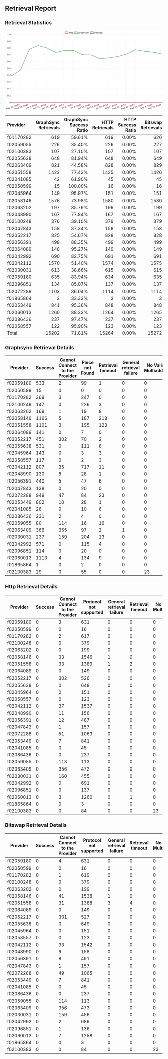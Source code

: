 ## Retrieval Report
### Retrieval Statistics
<img src="https://raw.githubusercontent.com/data-preservation-programs/filplus-checker-assets/main/filecoin-project/filecoin-plus-large-datasets/issues/1875/1694420568189.png"/>

| Provider  | GraphSync Retrievals | GraphSync Success Ratio | HTTP Retrievals | HTTP Success Ratio | Bitswap Retrievals | Bitswap Success Ratio |
| :-------- | -------------------: | ----------------------: | --------------: | -----------------: | -----------------: | --------------------: |
| f01170282 |                  619 |                  59.61% |             619 |              0.00% |                620 |                 0.00% |
| f02059055 |                  226 |                  35.40% |             226 |              0.00% |                227 |                 0.00% |
| f02100383 |                  107 |                  27.10% |             107 |              0.00% |                107 |                 0.00% |
| f02055638 |                  648 |                  81.94% |             648 |              0.00% |                649 |                 0.00% |
| f02063409 |                  821 |                  44.58% |             828 |              0.00% |                829 |                 0.00% |
| f02051558 |                 1422 |                  77.43% |            1425 |              0.00% |               1426 |                 0.00% |
| f02041085 |                   42 |                  61.90% |              45 |              0.00% |                 45 |                 0.00% |
| f02050599 |                   15 |                 100.00% |              16 |              0.00% |                 16 |                 0.00% |
| f02045964 |                  149 |                  95.97% |             151 |              0.00% |                151 |                 0.00% |
| f02058146 |                 1576 |                  73.98% |            1580 |              0.00% |               1580 |                 0.00% |
| f02063202 |                  197 |                  85.79% |             199 |              0.00% |                199 |                 0.00% |
| f02048990 |                  167 |                  77.84% |             167 |              0.00% |                167 |                 0.00% |
| f02100248 |                  376 |                  39.10% |             379 |              0.00% |                379 |                 0.00% |
| f02047843 |                  158 |                  87.34% |             158 |              0.00% |                158 |                 0.00% |
| f02052217 |                  825 |                  54.67% |             828 |              0.00% |                828 |                 0.00% |
| f02056391 |                  498 |                  88.35% |             499 |              0.00% |                499 |                 0.00% |
| f02064089 |                  148 |                  95.27% |             149 |              0.00% |                149 |                 0.00% |
| f02042992 |                  690 |                  82.75% |             691 |              0.00% |                691 |                 0.00% |
| f02042112 |                 1570 |                  51.40% |            1574 |              0.00% |               1575 |                 0.00% |
| f02030031 |                  613 |                  38.66% |             615 |              0.00% |                615 |                 0.00% |
| f02059180 |                  635 |                  83.94% |             634 |              0.00% |                635 |                 0.00% |
| f02096851 |                  134 |                  85.07% |             137 |              0.00% |                137 |                 0.00% |
| f02072288 |                 1103 |                  86.04% |            1114 |              0.00% |               1114 |                 0.00% |
| f01865864 |                    3 |                  33.33% |               3 |              0.00% |                  3 |                 0.00% |
| f02053449 |                  841 |                  95.36% |             848 |              0.00% |                848 |                 0.00% |
| f02060013 |                 1260 |                  88.33% |            1264 |              0.00% |               1265 |                 0.00% |
| f02086436 |                  237 |                  97.47% |             237 |              0.00% |                237 |                 0.00% |
| f02058557 |                  122 |                  95.90% |             123 |              0.00% |                123 |                 0.00% |
| Total     |                15202 |                  71.81% |           15264 |              0.00% |              15272 |                 0.00% |

### Graphsync Retrieval Details
| Provider  | Success | Cannot Connect to the Provider | Piece not Found | Retrieval timeout | General retrieval failure | No Valid Multiaddrs |
| --------- | ------- | ------------------------------ | --------------- | ----------------- | ------------------------- | ------------------- |
| f02059180 | 533     | 2                              | 99              | 1                 | 0                         | 0                   |
| f02050599 | 15      | 0                              | 0               | 0                 | 0                         | 0                   |
| f01170282 | 369     | 3                              | 247             | 0                 | 0                         | 0                   |
| f02100248 | 147     | 0                              | 226             | 3                 | 0                         | 0                   |
| f02063202 | 169     | 1                              | 19              | 8                 | 0                         | 0                   |
| f02058146 | 1166    | 5                              | 187             | 218               | 0                         | 0                   |
| f02051558 | 1101    | 3                              | 195             | 123               | 0                         | 0                   |
| f02064089 | 141     | 0                              | 7               | 0                 | 0                         | 0                   |
| f02052217 | 451     | 302                            | 70              | 2                 | 0                         | 0                   |
| f02055638 | 531     | 0                              | 111             | 6                 | 0                         | 0                   |
| f02045964 | 143     | 0                              | 3               | 3                 | 0                         | 0                   |
| f02058557 | 117     | 0                              | 2               | 3                 | 0                         | 0                   |
| f02042112 | 807     | 35                             | 717             | 11                | 0                         | 0                   |
| f02048990 | 130     | 8                              | 28              | 1                 | 0                         | 0                   |
| f02056391 | 440     | 5                              | 47              | 6                 | 0                         | 0                   |
| f02047843 | 138     | 0                              | 20              | 0                 | 0                         | 0                   |
| f02072288 | 949     | 47                             | 84              | 23                | 0                         | 0                   |
| f02053449 | 802     | 10                             | 28              | 1                 | 0                         | 0                   |
| f02041085 | 26      | 0                              | 10              | 6                 | 0                         | 0                   |
| f02086436 | 231     | 2                              | 4               | 0                 | 0                         | 0                   |
| f02059055 | 80      | 114                            | 16              | 16                | 0                         | 0                   |
| f02063409 | 366     | 355                            | 97              | 2                 | 1                         | 0                   |
| f02030031 | 237     | 159                            | 204             | 13                | 0                         | 0                   |
| f02042992 | 571     | 0                              | 115             | 4                 | 0                         | 0                   |
| f02096851 | 114     | 0                              | 20              | 0                 | 0                         | 0                   |
| f02060013 | 1113    | 4                              | 134             | 9                 | 0                         | 0                   |
| f01865864 | 1       | 0                              | 2               | 0                 | 0                         | 0                   |
| f02100383 | 29      | 0                              | 55              | 0                 | 0                         | 23                  |

### Http Retrieval Details
| Provider  | Success | Cannot Connect to the Provider | Protocol not supported | General retrieval failure | Retrieval timeout | No Valid Multiaddrs |
| --------- | ------- | ------------------------------ | ---------------------- | ------------------------- | ----------------- | ------------------- |
| f02059180 | 0       | 3                              | 631                    | 0                         | 0                 | 0                   |
| f02050599 | 0       | 0                              | 16                     | 0                         | 0                 | 0                   |
| f01170282 | 0       | 2                              | 617                    | 0                         | 0                 | 0                   |
| f02100248 | 0       | 0                              | 379                    | 0                         | 0                 | 0                   |
| f02063202 | 0       | 0                              | 199                    | 0                         | 0                 | 0                   |
| f02058146 | 0       | 33                             | 1546                   | 1                         | 0                 | 0                   |
| f02051558 | 0       | 33                             | 1389                   | 1                         | 2                 | 0                   |
| f02064089 | 0       | 0                              | 149                    | 0                         | 0                 | 0                   |
| f02052217 | 0       | 302                            | 526                    | 0                         | 0                 | 0                   |
| f02055638 | 0       | 0                              | 648                    | 0                         | 0                 | 0                   |
| f02045964 | 0       | 0                              | 151                    | 0                         | 0                 | 0                   |
| f02058557 | 0       | 0                              | 123                    | 0                         | 0                 | 0                   |
| f02042112 | 0       | 37                             | 1537                   | 0                         | 0                 | 0                   |
| f02048990 | 0       | 11                             | 156                    | 0                         | 0                 | 0                   |
| f02056391 | 0       | 12                             | 487                    | 0                         | 0                 | 0                   |
| f02047843 | 0       | 1                              | 157                    | 0                         | 0                 | 0                   |
| f02072288 | 0       | 51                             | 1063                   | 0                         | 0                 | 0                   |
| f02053449 | 0       | 7                              | 841                    | 0                         | 0                 | 0                   |
| f02041085 | 0       | 0                              | 45                     | 0                         | 0                 | 0                   |
| f02086436 | 0       | 0                              | 237                    | 0                         | 0                 | 0                   |
| f02059055 | 0       | 113                            | 113                    | 0                         | 0                 | 0                   |
| f02063409 | 0       | 356                            | 472                    | 0                         | 0                 | 0                   |
| f02030031 | 0       | 160                            | 455                    | 0                         | 0                 | 0                   |
| f02042992 | 0       | 0                              | 691                    | 0                         | 0                 | 0                   |
| f02096851 | 0       | 0                              | 137                    | 0                         | 0                 | 0                   |
| f02060013 | 0       | 3                              | 1260                   | 0                         | 1                 | 0                   |
| f01865864 | 0       | 0                              | 3                      | 0                         | 0                 | 0                   |
| f02100383 | 0       | 0                              | 84                     | 0                         | 0                 | 23                  |

### Bitswap Retrieval Details
| Provider  | Success | Cannot Connect to the Provider | Protocol not supported | General retrieval failure | Retrieval timeout | No Valid Multiaddrs |
| --------- | ------- | ------------------------------ | ---------------------- | ------------------------- | ----------------- | ------------------- |
| f02059180 | 0       | 4                              | 631                    | 0                         | 0                 | 0                   |
| f02050599 | 0       | 0                              | 16                     | 0                         | 0                 | 0                   |
| f01170282 | 0       | 1                              | 619                    | 0                         | 0                 | 0                   |
| f02100248 | 0       | 0                              | 379                    | 0                         | 0                 | 0                   |
| f02063202 | 0       | 0                              | 199                    | 0                         | 0                 | 0                   |
| f02058146 | 0       | 41                             | 1538                   | 1                         | 0                 | 0                   |
| f02051558 | 0       | 31                             | 1388                   | 3                         | 4                 | 0                   |
| f02064089 | 0       | 0                              | 149                    | 0                         | 0                 | 0                   |
| f02052217 | 0       | 301                            | 527                    | 0                         | 0                 | 0                   |
| f02055638 | 0       | 0                              | 649                    | 0                         | 0                 | 0                   |
| f02045964 | 0       | 0                              | 151                    | 0                         | 0                 | 0                   |
| f02058557 | 0       | 0                              | 123                    | 0                         | 0                 | 0                   |
| f02042112 | 0       | 33                             | 1542                   | 0                         | 0                 | 0                   |
| f02048990 | 0       | 9                              | 158                    | 0                         | 0                 | 0                   |
| f02056391 | 0       | 8                              | 491                    | 0                         | 0                 | 0                   |
| f02047843 | 0       | 1                              | 157                    | 0                         | 0                 | 0                   |
| f02072288 | 0       | 49                             | 1065                   | 0                         | 0                 | 0                   |
| f02053449 | 0       | 7                              | 841                    | 0                         | 0                 | 0                   |
| f02041085 | 0       | 0                              | 45                     | 0                         | 0                 | 0                   |
| f02086436 | 0       | 0                              | 237                    | 0                         | 0                 | 0                   |
| f02059055 | 0       | 114                            | 113                    | 0                         | 0                 | 0                   |
| f02063409 | 0       | 356                            | 473                    | 0                         | 0                 | 0                   |
| f02030031 | 0       | 159                            | 456                    | 0                         | 0                 | 0                   |
| f02042992 | 0       | 2                              | 689                    | 0                         | 0                 | 0                   |
| f02096851 | 0       | 1                              | 136                    | 0                         | 0                 | 0                   |
| f02060013 | 0       | 7                              | 1258                   | 0                         | 0                 | 0                   |
| f01865864 | 0       | 0                              | 3                      | 0                         | 0                 | 0                   |
| f02100383 | 0       | 0                              | 84                     | 0                         | 0                 | 23                  |

